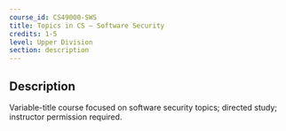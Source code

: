 ```yaml
---
course_id: CS49000-SWS
title: Topics in CS — Software Security
credits: 1-5
level: Upper Division
section: description
---
```


## Description
Variable-title course focused on software security topics; directed study; instructor permission required.
